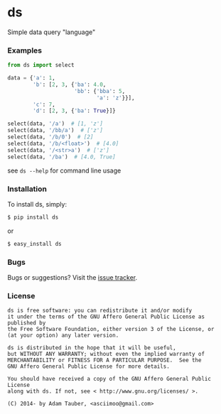 ds
=========

Simple data query "language"


### Examples

```python
from ds import select

data = {'a': 1,
        'b': [2, 3, {'ba': 4.0,
                     'bb': {'bba': 5,
                            'a': 'z'}}],
        'c': 7,
        'd': [2, 3, {'ba': True}]}

select(data, '/a')  # [1, 'z']
select(data, '/bb/a')  # ['z']
select(data, '/b/0')  # [2]
select(data, '/b/<float>')  # [4.0]
select(data, '/<str>a')  # ['z']
select(data, '/ba')  # [4.0, True]
```

see `ds --help` for command line usage


### Installation

To install ds, simply:

```bash
$ pip install ds
```

or

```bash
$ easy_install ds
```


### Bugs

Bugs or suggestions? Visit the [issue tracker](https://github.com/asciimoo/ds/issues).


### License

```
ds is free software: you can redistribute it and/or modify
it under the terms of the GNU Affero General Public License as published by
the Free Software Foundation, either version 3 of the License, or
(at your option) any later version.

ds is distributed in the hope that it will be useful,
but WITHOUT ANY WARRANTY; without even the implied warranty of
MERCHANTABILITY or FITNESS FOR A PARTICULAR PURPOSE.  See the
GNU Affero General Public License for more details.

You should have received a copy of the GNU Affero General Public License
along with ds. If not, see < http://www.gnu.org/licenses/ >.

(C) 2014- by Adam Tauber, <asciimoo@gmail.com>
```
